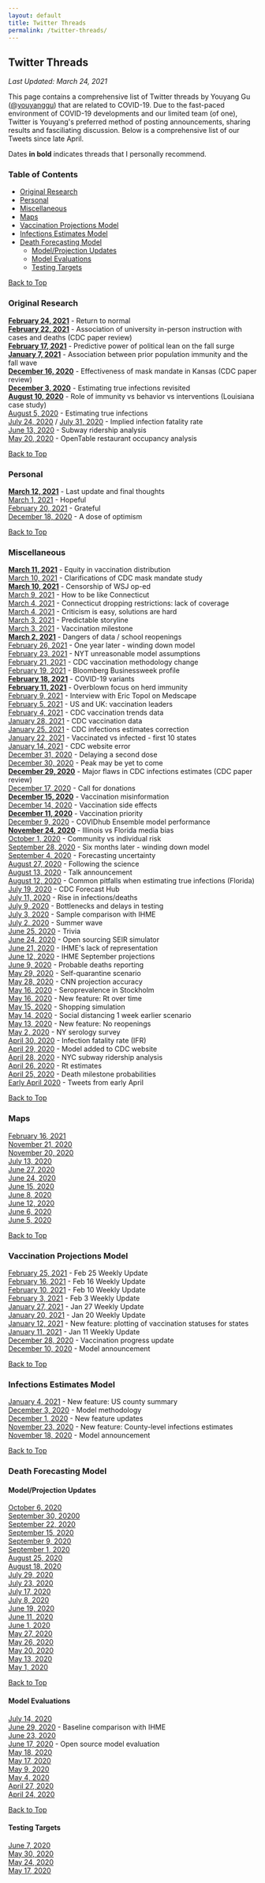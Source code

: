 ```yaml
---
layout: default
title: Twitter Threads
permalink: /twitter-threads/
---
```


## Twitter Threads

*Last Updated: March 24, 2021*

This page contains a comprehensive list of Twitter threads by Youyang Gu ([@youyanggu](https://twitter.com/youyanggu)) that are related to COVID-19. Due to the fast-paced environment of COVID-19 developments and our limited team (of one), Twitter is Youyang's preferred method of posting announcements, sharing results and fasciliating discussion. Below is a comprehensive list of our Tweets since late April.

Dates **in bold** indicates threads that I personally recommend.

### Table of Contents

* [Original Research](#original-research)
* [Personal](#personal)
* [Miscellaneous](#miscellaneous)
* [Maps](#maps)
* [Vaccination Projections Model](#vaccination-projections-model)
* [Infections Estimates Model](#infections-estimates-model)
* [Death Forecasting Model](#death-forecasting-model)
  * [Model/Projection Updates](#model-projection-updates)
  * [Model Evaluations](#model-evaluations)
  * [Testing Targets](#testing-targets)

[Back to Top](#top)

### Original Research

[**February 24, 2021**](https://twitter.com/youyanggu/status/1364627872233750543) - Return to normal<br>
[**February 22, 2021**](https://twitter.com/youyanggu/status/1363920593192681476) - Association of university in-person instruction with cases and deaths (CDC paper review)<br>
[**February 17, 2021**](https://twitter.com/youyanggu/status/1362109356481933312) - Predictive power of political lean on the fall surge<br>
[**January 7, 2021**](https://twitter.com/youyanggu/status/1347266544946929665) - Association between prior population immunity and the fall wave<br>
[**December 16, 2020**](https://twitter.com/youyanggu/status/1339306972189843456) - Effectiveness of mask mandate in Kansas (CDC paper review)<br>
[**December 3, 2020**](https://twitter.com/youyanggu/status/1334562177991258116) - Estimating true infections revisited<br>
[**August 10, 2020**](https://twitter.com/youyanggu/status/1292898685173534722) - Role of immunity vs behavior vs interventions (Louisiana case study)<br>
[August 5, 2020](https://twitter.com/youyanggu/status/1291092311045283841) - Estimating true infections<br>
[July 24, 2020](https://twitter.com/youyanggu/status/1286795355561107457) / [July 31, 2020](https://twitter.com/youyanggu/status/1289284529052700678) - Implied infection fatality rate<br>
[June 13, 2020](https://twitter.com/youyanggu/status/1271945547176226816) - Subway ridership analysis<br>
[May 20, 2020](https://twitter.com/youyanggu/status/1263283908914761729) - OpenTable restaurant occupancy analysis<br>

[Back to Top](#top)

### Personal

[**March 12, 2021**](https://twitter.com/youyanggu/status/1370416096285655043) - Last update and final thoughts<br>
[March 1, 2021](https://twitter.com/youyanggu/status/1366473793393332234) - Hopeful<br>
[February 20, 2021](https://twitter.com/youyanggu/status/1363211503738970112) - Grateful<br>
[December 18, 2020](https://twitter.com/youyanggu/status/1340021296512393216) - A dose of optimism<br>

[Back to Top](#top)

### Miscellaneous

[**March 11, 2021**](https://twitter.com/youyanggu/status/1370067926703767553) - Equity in vaccination distribution<br>
[March 10, 2021](https://twitter.com/youyanggu/status/1369850453060558849) - Clarifications of CDC mask mandate study<br>
[**March 10, 2021**](https://twitter.com/youyanggu/status/1369716779119906817) - Censorship of WSJ op-ed<br>
[March 9, 2021](https://twitter.com/youyanggu/status/1369340519680249858) - How to be like Connecticut<br>
[March 4, 2021](https://twitter.com/youyanggu/status/1367607919777300480) - Connecticut dropping restrictions: lack of coverage<br>
[March 4, 2021](https://twitter.com/youyanggu/status/1367548727779590145) - Criticism is easy, solutions are hard<br>
[March 3, 2021](https://twitter.com/youyanggu/status/1367275557742931971) - Predictable storyline<br>
[March 3, 2021](https://twitter.com/youyanggu/status/1367202710471249920) - Vaccination milestone<br>
[**March 2, 2021**](https://twitter.com/youyanggu/status/1366810815437950979) - Dangers of data / school reopenings<br>
[February 26, 2021](https://twitter.com/youyanggu/status/1365355683823116288) - One year later - winding down model<br>
[February 23, 2021](https://twitter.com/youyanggu/status/1364274753851305984) - NYT unreasonable model assumptions<br>
[February 21, 2021](https://twitter.com/youyanggu/status/1363618681142575105) - CDC vaccination methodology change<br>
[February 19, 2021](https://twitter.com/youyanggu/status/1362799609161129986) - Bloomberg Businessweek profile<br>
[**February 18, 2021**](https://twitter.com/youyanggu/status/1362476060907077636) - COVID-19 variants<br>
[**February 11, 2021**](https://twitter.com/youyanggu/status/1359941463757516802) - Overblown focus on herd immunity<br>
[February 9, 2021](https://twitter.com/youyanggu/status/1359206666093355008) - Interview with Eric Topol on Medscape<br>
[February 5, 2021](https://twitter.com/youyanggu/status/1357781818171342851) - US and UK: vaccination leaders<br>
[February 4, 2021](https://twitter.com/youyanggu/status/1357409512353857536) - CDC vaccination trends data<br>
[January 28, 2021](https://twitter.com/youyanggu/status/1354885176736718854) - CDC vaccination data<br>
[January 25, 2021](https://twitter.com/youyanggu/status/1353803329814503425) - CDC infections estimates correction<br>
[January 22, 2021](https://twitter.com/youyanggu/status/1352720306108919809) - Vaccinated vs infected - first 10 states<br>
[January 14, 2021](https://twitter.com/youyanggu/status/1349817775909269505) - CDC website error<br>
[December 31, 2020](https://twitter.com/youyanggu/status/1344778339819507712) - Delaying a second dose<br>
[December 30, 2020](https://twitter.com/youyanggu/status/1344455478349234177) - Peak may be yet to come<br>
[**December 29, 2020**](https://twitter.com/youyanggu/status/1344002411556339712) - Major flaws in CDC infections estimates (CDC paper review)<br>
[December 17, 2020](https://twitter.com/youyanggu/status/1339676769683558400) - Call for donations<br>
[**December 15, 2020**](https://twitter.com/youyanggu/status/1338952594492813312) - Vaccination misinformation<br>
[December 14, 2020](https://twitter.com/youyanggu/status/1338587017966284800) - Vaccination side effects<br>
[**December 11, 2020**](https://twitter.com/youyanggu/status/1337506967095369728) - Vaccination priority<br>
[December 9, 2020](https://twitter.com/youyanggu/status/1336790982340214789) - COVIDhub Ensemble model performance<br>
[**November 24, 2020**](https://twitter.com/youyanggu/status/1331341646928207873) - Illinois vs Florida media bias<br>
[October 1, 2020](https://twitter.com/youyanggu/status/1311772987625033738) - Community vs individual risk<br>
[September 28, 2020](https://twitter.com/youyanggu/status/1310652383396065280) - Six months later - winding down model<br>
[September 4, 2020](https://twitter.com/youyanggu/status/1301915424456609793) - Forecasting uncertainty<br>
[August 27, 2020](https://twitter.com/youyanggu/status/1299016969631531008) - Following the science<br>
[August 13, 2020](https://twitter.com/youyanggu/status/1293944308110852099) - Talk announcement<br>
[August 12, 2020](https://twitter.com/youyanggu/status/1293586474319912961) - Common pitfalls when estimating true infections (Florida)<br>
[July 19, 2020](https://twitter.com/youyanggu/status/1284927997448007687) - CDC Forecast Hub<br>
[July 11, 2020](https://twitter.com/youyanggu/status/1282028087870459904) - Rise in infections/deaths<br>
[July 9, 2020](https://twitter.com/youyanggu/status/1281246408083939332) - Bottlenecks and delays in testing<br>
[July 3, 2020](https://twitter.com/youyanggu/status/1279096904807256064) - Sample comparison with IHME<br>
[July 2, 2020](https://twitter.com/youyanggu/status/1278725117808443394) - Summer wave<br>
[June 25, 2020](https://twitter.com/youyanggu/status/1276075048521121793) - Trivia<br>
[June 24, 2020](https://twitter.com/youyanggu/status/1275855071708958722) - Open sourcing SEIR simulator<br>
[June 21, 2020](https://twitter.com/youyanggu/status/1274792488285462539) - IHME's lack of representation<br>
[June 12, 2020](https://twitter.com/youyanggu/status/1271329063634743306) - IHME September projections<br>
[June 9, 2020](https://twitter.com/youyanggu/status/1270461343892566016) - Probable deaths reporting<br>
[May 29, 2020](https://twitter.com/youyanggu/status/1266455964191846400) - Self-quarantine scenario<br>
[May 28, 2020](https://twitter.com/youyanggu/status/1266103565870747648) - CNN projection accuracy<br>
[May 16, 2020](https://twitter.com/youyanggu/status/1261815392856489984) - Seroprevalence in Stockholm<br>
[May 16, 2020](https://twitter.com/youyanggu/status/1261755888781545479) - New feature: Rt over time<br>
[May 15, 2020](https://twitter.com/youyanggu/status/1261422993256792066) - Shopping simulation<br>
[May 14, 2020](https://twitter.com/youyanggu/status/1261075742021963777) - Social distancing 1 week earlier scenario<br>
[May 13, 2020](https://twitter.com/youyanggu/status/1260678487221796864) - New feature: No reopenings<br>
[May 2, 2020](https://twitter.com/youyanggu/status/1256739926839668736) - NY serology survey<br>
[April 30, 2020](https://twitter.com/youyanggu/status/1256051255253757953) - Infection fatality rate (IFR)<br>
[April 29, 2020](https://twitter.com/youyanggu/status/1255663596387725314) - Model added to CDC website<br>
[April 28, 2020](https://twitter.com/youyanggu/status/1255034262006333440) - NYC subway ridership analysis<br>
[April 26, 2020](https://twitter.com/youyanggu/status/1254505012396343296) - Rt estimates<br>
[April 25, 2020](https://twitter.com/youyanggu/status/1253964427801444353) - Death milestone probabilities<br>
[Early April 2020](https://twitter.com/search?q=(from%3Ayouyanggu)%20until%3A2020-04-25%20since%3A2020-04-01%20%20-filter%3Areplies&src=typed_query&f=live) - Tweets from early April<br>

[Back to Top](#top)

### Maps

[February 16, 2021](https://twitter.com/youyanggu/status/1361732906444611586)<br>
[November 21, 2020](https://twitter.com/youyanggu/status/1330206584715300865)<br>
[November 20, 2020](https://twitter.com/youyanggu/status/1329819290124562433)<br>
[July 13, 2020](https://twitter.com/youyanggu/status/1282624622022852609)<br>
[June 27, 2020](https://twitter.com/youyanggu/status/1276765403281268736)<br>
[June 24, 2020](https://twitter.com/youyanggu/status/1275683113109250048)<br>
[June 15, 2020](https://twitter.com/youyanggu/status/1272499124739301376)<br>
[June 8, 2020](https://twitter.com/youyanggu/status/1270091682826969088)<br>
[June 12, 2020](https://twitter.com/youyanggu/status/1271531383265964033)<br>
[June 6, 2020](https://twitter.com/youyanggu/status/1269379382352605184)<br>
[June 5, 2020](https://twitter.com/youyanggu/status/1269017578682253312)<br>

[Back to Top](#top)

### Vaccination Projections Model

[February 25, 2021](https://twitter.com/youyanggu/status/1365005143813537797) - Feb 25 Weekly Update<br>
[February 16, 2021](https://twitter.com/youyanggu/status/1361847534562467841) - Feb 16 Weekly Update<br>
[February 10, 2021](https://twitter.com/youyanggu/status/1359599383105466369) - Feb 10 Weekly Update<br>
[February 3, 2021](https://twitter.com/youyanggu/status/1357045475526991873) - Feb 3 Weekly Update<br>
[January 27, 2021](https://twitter.com/youyanggu/status/1354488024726290439) - Jan 27 Weekly Update<br>
[January 20, 2021](https://twitter.com/youyanggu/status/1352008093652066304) - Jan 20 Weekly Update<br>
[January 12, 2021](https://twitter.com/youyanggu/status/1349088173222100992) - New feature: plotting of vaccination statuses for states<br>
[January 11, 2021](https://twitter.com/youyanggu/status/1348723790017007617) - Jan 11 Weekly Update<br>
[December 28, 2020](https://twitter.com/youyanggu/status/1343675401436971008) - Vaccination progress update<br>
[December 10, 2020](https://twitter.com/youyanggu/status/1337147909955964929) - Model announcement<br>

[Back to Top](#top)

### Infections Estimates Model

[January 4, 2021](https://twitter.com/youyanggu/status/1346562128346378240) - New feature: US county summary<br>
[December 3, 2020](https://twitter.com/youyanggu/status/1334562177991258116) - Model methodology<br>
[December 1, 2020](https://twitter.com/youyanggu/status/1333846490935156736) - New feature updates<br>
[November 23, 2020](https://twitter.com/youyanggu/status/1330882046017888257) - New feature: County-level infections estimates<br>
[November 18, 2020](https://twitter.com/youyanggu/status/1329222193293778945) - Model announcement<br>

[Back to Top](#top)

### Death Forecasting Model

#### Model/Projection Updates

[October 6, 2020](https://twitter.com/youyanggu/status/1313564063679614982)<br>
[September 30, 20200](https://twitter.com/youyanggu/status/1311384211983675397)<br>
[September 22, 2020](https://twitter.com/youyanggu/status/1308498742451015680)<br>
[September 15, 2020](https://twitter.com/youyanggu/status/1305937870075703296)<br>
[September 9, 2020](https://twitter.com/youyanggu/status/1303784487030063110)<br>
[September 1, 2020](https://twitter.com/youyanggu/status/1300881541468483586)<br>
[August 25, 2020](https://twitter.com/youyanggu/status/1298297201626685441)<br>
[August 18, 2020](https://twitter.com/youyanggu/status/1295784724418514944)<br>
[July 29, 2020](https://twitter.com/youyanggu/status/1288494932441944064)<br>
[July 23, 2020](https://twitter.com/youyanggu/status/1286421296474202115)<br>
[July 17, 2020](https://twitter.com/youyanggu/status/1284225315703791619)<br>
[July 8, 2020](https://twitter.com/youyanggu/status/1280916457698836481)<br>
[June 19, 2020](https://twitter.com/youyanggu/status/1274047713454297090)<br>
[June 11, 2020](https://twitter.com/youyanggu/status/1271041545458692096)<br>
[June 1, 2020](https://twitter.com/youyanggu/status/1267551592837832704)<br>
[May 27, 2020](https://twitter.com/youyanggu/status/1265752914011684865)<br>
[May 26, 2020](https://twitter.com/youyanggu/status/1265360604220362753)<br>
[May 20, 2020](https://twitter.com/youyanggu/status/1263208199756234753)<br>
[May 13, 2020](https://twitter.com/youyanggu/status/1260646026542641152)<br>
[May 1, 2020](https://twitter.com/youyanggu/status/1256149242260807680)<br>

[Back to Top](#top)

#### Model Evaluations

[July 14, 2020](https://twitter.com/youyanggu/status/1283102532236181504)<br>
[June 29, 2020](https://twitter.com/youyanggu/status/1277679302797033475) - Baseline comparison with IHME<br>
[June 23, 2020](https://twitter.com/youyanggu/status/1275490419271512067)<br>
[June 17, 2020](https://twitter.com/youyanggu/status/1273304784796176384) - Open source model evaluation<br>
[May 18, 2020](https://twitter.com/youyanggu/status/1262477877435437056)<br>
[May 17, 2020](https://twitter.com/youyanggu/status/1262149966249652224)<br>
[May 9, 2020](https://twitter.com/youyanggu/status/1259242623228719104)<br>
[May 4, 2020](https://twitter.com/youyanggu/status/1257434380856889346)<br>
[April 27, 2020](https://twitter.com/youyanggu/status/1254866622646386689)<br>
[April 24, 2020](https://twitter.com/youyanggu/status/1253611229689475075)<br>

[Back to Top](#top)

#### Testing Targets

[June 7, 2020](https://twitter.com/youyanggu/status/1269536626591412232)<br>
[May 30, 2020](https://twitter.com/youyanggu/status/1266843764649152512)<br>
[May 24, 2020](https://twitter.com/youyanggu/status/1264666253974573056)<br>
[May 17, 2020](https://twitter.com/youyanggu/status/1261882918839836672)<br>
